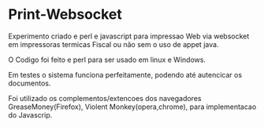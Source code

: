 # Print-Websocket

Experimento criado e perl e javascript para impressao Web via websocket  em impressoras termicas Fiscal ou não sem o uso de appet java.

O Codigo foi feito e perl para ser usado em linux e Windows.

Em testes o sistema funciona perfeitamente, podendo até autencicar os documentos.

Foi utilizado os complementos/extencoes dos navegadores GreaseMoney(Firefox), Violent Monkey(opera,chrome), para implementacao do Javascrip.
